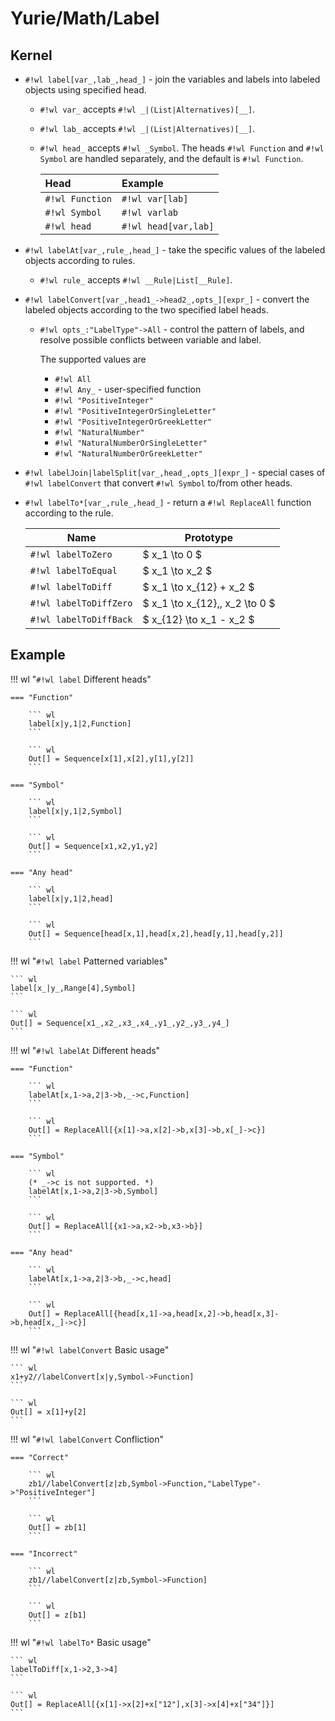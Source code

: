 # Yurie/Math/Label


## Kernel

* `#!wl label[var_,lab_,head_]` - join the variables and labels into labeled objects using specified head.

    * `#!wl var_` accepts `#!wl _|(List|Alternatives)[__]`.

    * `#!wl lab_` accepts `#!wl _|(List|Alternatives)[__]`.

    * `#!wl head_` accepts `#!wl _Symbol`. The heads `#!wl Function` and `#!wl Symbol` are handled separately, and the default is `#!wl Function`.

        | Head            | Example              |
        | :-------------- | :------------------- |
        | `#!wl Function` | `#!wl var[lab]`      |
        | `#!wl Symbol`   | `#!wl varlab`        |
        | `#!wl head`     | `#!wl head[var,lab]` |


* `#!wl labelAt[var_,rule_,head_]` - take the specific values of the labeled objects according to rules.

    * `#!wl rule_` accepts `#!wl __Rule|List[__Rule]`.


* `#!wl labelConvert[var_,head1_->head2_,opts_][expr_]` - convert the labeled objects according to the two specified label heads.

    * `#!wl opts_:"LabelType"->All` - control the pattern of labels, and resolve possible conflicts between variable and label.

        The supported values are

        * `#!wl All`
        * `#!wl Any_` - user-specified function
        * `#!wl "PositiveInteger"`
        * `#!wl "PositiveIntegerOrSingleLetter"`
        * `#!wl "PositiveIntegerOrGreekLetter"`
        * `#!wl "NaturalNumber"`
        * `#!wl "NaturalNumberOrSingleLetter"`
        * `#!wl "NaturalNumberOrGreekLetter"`


* `#!wl labelJoin|labelSplit[var_,head_,opts_][expr_]` - special cases of `#!wl labelConvert` that convert `#!wl Symbol` to/from other heads.


* `#!wl labelTo*[var_,rule_,head_]` - return a `#!wl ReplaceAll` function according to the rule.

    | Name                   | Prototype                       |
    | ---------------------- | ------------------------------- |
    | `#!wl labelToZero`     | $ x_1 \to 0 $                   |
    | `#!wl labelToEqual`    | $ x_1 \to x_2 $                 |
    | `#!wl labelToDiff`     | $ x_1 \to x_{12} + x_2 $        |
    | `#!wl labelToDiffZero` | $ x_1 \to x_{12},\, x_2 \to 0 $ |
    | `#!wl labelToDiffBack` | $ x_{12} \to x_1 - x_2 $        |


## Example

!!! wl "`#!wl label` Different heads"

    === "Function"

        ``` wl
        label[x|y,1|2,Function]
        ```

        ``` wl
        Out[] = Sequence[x[1],x[2],y[1],y[2]]
        ```

    === "Symbol"

        ``` wl
        label[x|y,1|2,Symbol]
        ```

        ``` wl
        Out[] = Sequence[x1,x2,y1,y2]
        ```

    === "Any head"

        ``` wl
        label[x|y,1|2,head]
        ```

        ``` wl
        Out[] = Sequence[head[x,1],head[x,2],head[y,1],head[y,2]]
        ```


!!! wl "`#!wl label` Patterned variables"

    ``` wl
    label[x_|y_,Range[4],Symbol]
    ```

    ``` wl
    Out[] = Sequence[x1_,x2_,x3_,x4_,y1_,y2_,y3_,y4_]
    ```


!!! wl "`#!wl labelAt` Different heads"

    === "Function"

        ``` wl
        labelAt[x,1->a,2|3->b,_->c,Function]
        ```

        ``` wl
        Out[] = ReplaceAll[{x[1]->a,x[2]->b,x[3]->b,x[_]->c}]
        ```

    === "Symbol"

        ``` wl
        (* _->c is not supported. *)
        labelAt[x,1->a,2|3->b,Symbol]
        ```

        ``` wl
        Out[] = ReplaceAll[{x1->a,x2->b,x3->b}]
        ```

    === "Any head"

        ``` wl
        labelAt[x,1->a,2|3->b,_->c,head]
        ```

        ``` wl
        Out[] = ReplaceAll[{head[x,1]->a,head[x,2]->b,head[x,3]->b,head[x,_]->c}]
        ```


!!! wl "`#!wl labelConvert` Basic usage"

    ``` wl
    x1+y2//labelConvert[x|y,Symbol->Function]
    ```

    ``` wl
    Out[] = x[1]+y[2]
    ```


!!! wl "`#!wl labelConvert` Confliction"

    === "Correct"

        ``` wl
        zb1//labelConvert[z|zb,Symbol->Function,"LabelType"->"PositiveInteger"]
        ```

        ``` wl
        Out[] = zb[1]
        ```

    === "Incorrect"

        ``` wl
        zb1//labelConvert[z|zb,Symbol->Function]
        ```

        ``` wl
        Out[] = z[b1]
        ```


!!! wl "`#!wl labelTo*` Basic usage"

    ``` wl
    labelToDiff[x,1->2,3->4]
    ```

    ``` wl
    Out[] = ReplaceAll[{x[1]->x[2]+x["12"],x[3]->x[4]+x["34"]}]
    ```

